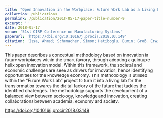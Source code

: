 ```yaml
---
title: "Open Innovation in the Workplace: Future Work Lab as a Living Lab"
collection: publications
permalink: /publication/2018-05-17-paper-title-number-9
excerpt: ''
date: 2018-05-17
venue: '51st CIRP Conference on Manufacturing Systems'
paperurl: 'https://doi.org/10.1016/j.procir.2018.03.149'
citation: 'Issa, Ahmad; Schumacher, Simon; Hatiboglu, Bumin; Groß, Erwin; Bauernhansl, Thomas (2018). &quot;Open Innovation in the Workplace: Future Work Lab as a Living Lab&quot; <i>Procedia CIRP</i>. (72), p. 629-635.'
---
```

This paper describes a conceptual methodology based on innovation in future workplaces within the smart factory, through adopting a quintuple helix open innovation model. Within this framework, the societal and economic challenges are seen as drivers for innovation, hence identifying opportunities for the knowledge economy. This methodology is utilised within the “Future Work Lab” project to turn it into a living lab for the transformation towards the digital factory of the future that tackles the identified challenges. The methodology supports the development of a balanced view between sociology, knowledge and innovation, creating collaborations between academia, economy and society.

https://doi.org/10.1016/j.procir.2018.03.149
